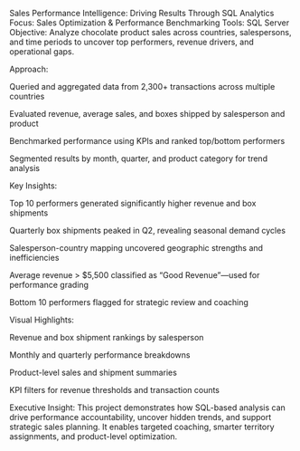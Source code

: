 Sales Performance Intelligence: Driving Results Through SQL Analytics
Focus: Sales Optimization & Performance Benchmarking Tools: SQL Server Objective: Analyze chocolate product sales across countries, salespersons, and time periods to uncover top performers, revenue drivers, and operational gaps.

Approach:

Queried and aggregated data from 2,300+ transactions across multiple countries

Evaluated revenue, average sales, and boxes shipped by salesperson and product

Benchmarked performance using KPIs and ranked top/bottom performers

Segmented results by month, quarter, and product category for trend analysis


Key Insights:

Top 10 performers generated significantly higher revenue and box shipments

Quarterly box shipments peaked in Q2, revealing seasonal demand cycles

Salesperson-country mapping uncovered geographic strengths and inefficiencies

Average revenue > $5,500 classified as “Good Revenue”—used for performance grading

Bottom 10 performers flagged for strategic review and coaching


Visual Highlights:

Revenue and box shipment rankings by salesperson

Monthly and quarterly performance breakdowns

Product-level sales and shipment summaries

KPI filters for revenue thresholds and transaction counts

Executive Insight: This project demonstrates how SQL-based analysis can drive performance accountability, uncover hidden trends, and support strategic sales planning. It enables targeted coaching, smarter territory assignments, and product-level optimization.


